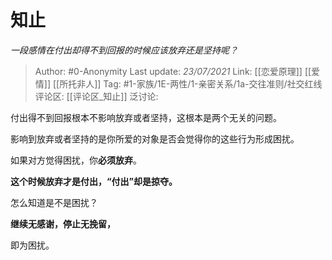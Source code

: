 # 知止
*一段感情在付出却得不到回报的时候应该放弃还是坚持呢？*

> Author: #0-Anonymity
> Last update: *23/07/2021*
> Link: [[恋爱原理]] [[爱情]] [[所托非人]]
> Tag: #1-家族/1E-两性/1-亲密关系/1a-交往准则/社交红线
> 评论区: [[评论区_知止]]
> 泛讨论:

付出得不到回报根本不影响放弃或者坚持，这根本是两个无关的问题。

影响到放弃或者坚持的是你所爱的对象是否会觉得你的这些行为形成困扰。

如果对方觉得困扰，你**必须放弃**。

**这个时候放弃才是付出，“付出”却是掠夺。**

怎么知道是不是困扰？

**继续无感谢，停止无挽留，**

即为困扰。
